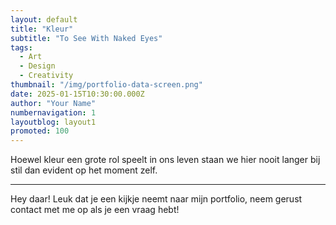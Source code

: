 ```yaml
---
layout: default
title: "Kleur"
subtitle: "To See With Naked Eyes"
tags:
  - Art
  - Design
  - Creativity
thumbnail: "/img/portfolio-data-screen.png"
date: 2025-01-15T10:30:00.000Z
author: "Your Name"
numbernavigation: 1
layoutblog: layout1
promoted: 100
---
```


Hoewel kleur een grote rol speelt in ons leven staan we hier nooit langer bij stil dan evident op het moment zelf.

---

Hey daar! Leuk dat je een kijkje neemt naar mijn portfolio, neem gerust contact met me op als je een vraag hebt!